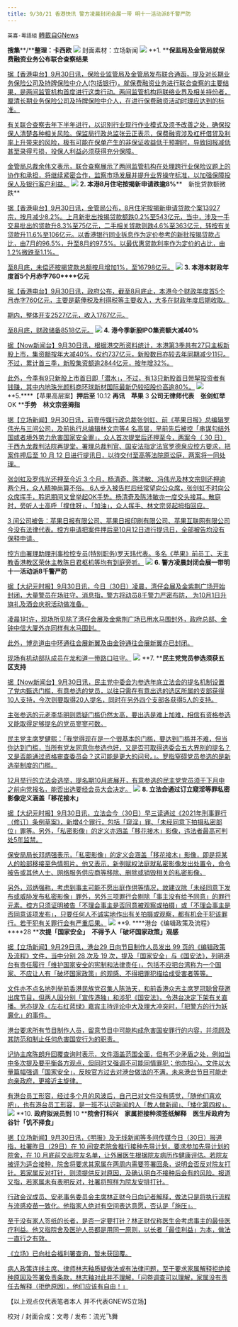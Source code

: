 ```yaml
---
title: 9/30/21 香港快讯 警方凌晨封闭会展一带 明十一活动派8千警严防
---
```

`英喜-粵語組` [轉載自GNews](https://gnews.org/zh-hans/1565156/)

**搜集****/****整理：卡西欧**
![](https://assets.gnews.org/wp-content/uploads/2021/09/930fenmian.jpg)
封面素材：立场新闻
![](https://assets.gnews.org/wp-content/uploads/2021/09/Screen-Shot-2021-09-30-at-12.34.08-PM.png)
**1. ****保监局及金管局就保费融资业务公布联合查察结果**

[据【香港电台】9月30日讯，保险业监管局及金管局发布联合通函，提及对长期业务保险公司及持牌保险中介人(包括银行)，就保费融资业务进行联合查察的主要结果，是两间监管机构首度进行这类行动。两间监管机构将联络业界及相关持份者，厘清长期业务保险公司及持牌保险中介人，在进行保费融资活动时理应达到的标准。](https://news.rthk.hk/rthk/ch/component/k2/1612967-20210930.htm)

[有关联合查察去年下半年进行，以识别行业现行作业模式及须予改善之处，确保投保人清楚各种相关风险。保监局行政总监张云正表示，保费融资涉及杠杆借贷及利率上升带来的风险，极有可能在保单产生的非保证收益低于预期时，导致回报减低甚至录得亏损，投保人利益必须获得充分保障。](https://news.rthk.hk/rthk/ch/component/k2/1612967-20210930.htm)

[金管局总裁余伟文表示，联合查察展示了两间监管机构在处理跨行业保险议题上的协作和承担，将继续紧密合作，监察市场发展并提升业界操守标准，以加强保障投保人及银行客户利益。](https://news.rthk.hk/rthk/ch/component/k2/1612967-20210930.htm)
![](https://assets.gnews.org/wp-content/uploads/2021/09/Screen-Shot-2021-09-30-at-12.34.16-PM.png)
**2. ****本港****8****月住宅按揭新申请跌逾****8%****　新批贷款额微跌**

[据【香港电台】9月30日讯，金管局公布，8月住宅按揭新申请贷款个案13927宗，按月减少8.2%。上月新批出按揭贷款额跌0.2%至543亿元，当中，涉及一手交易批出的贷款升8.3%至75亿元，二手相关贷款则跌4.6%至363亿元，转按有关贷款升11.6%至106亿元。以香港银行同业拆息作为定价参考的新批按揭贷款占比，由7月的96.5%，升至8月的97.5%。以最优惠贷款利率作为定价的占比，由1.2%微跌至1.1%。](https://news.rthk.hk/rthk/ch/component/k2/1612978-20210930.htm)

[至8月底，未偿还按揭贷款总额按月增加1%，至16798亿元。](https://news.rthk.hk/rthk/ch/component/k2/1612978-20210930.htm)
![](https://assets.gnews.org/wp-content/uploads/2021/09/Screen-Shot-2021-09-30-at-12.34.26-PM.png)
**3. ****本港本财政年度首****5****个月赤字****760****亿元**

[据【香港电台】9月30日讯，政府公布，截至8月底止，本港今个财政年度首5个月赤字760亿元，主要是薪俸税及利得税等主要收入，大多在财政年度后期收取。](https://news.rthk.hk/rthk/ch/component/k2/1612968-20210930.htm)

[期内，整体开支2527亿元，收入1767亿元。](https://news.rthk.hk/rthk/ch/component/k2/1612968-20210930.htm)

[至8月底，财政储备8518亿元。](https://news.rthk.hk/rthk/ch/component/k2/1612968-20210930.htm)
![](https://assets.gnews.org/wp-content/uploads/2021/09/Screen-Shot-2021-09-30-at-12.34.43-PM.png)
**4. ****港今季新股****IPO****集资额大减****40%**

[据【Now新闻台】9月30日讯，根据港交所资料统计，本港第3季共有27只主板新股上市，集资额按年大减40%，仅约737亿元，新股数目亦较去年同期减少11只。不过，累计首三季，新股集资额逾2844亿元，按年增32%。](https://news.now.com/home/finance/player?newsId=451647)

[此外，今季有9只新股上市首日即「潜水」，不过，有13只新股首日带挈投资者有钱赚，其中内地珠光颜料商环球新材国际最新仍较招股价高逾80%。](https://news.now.com/home/finance/player?newsId=451647)
![](https://assets.gnews.org/wp-content/uploads/2021/09/Screen-Shot-2021-09-30-at-12.34.54-PM.png)
**5.****【苹果高层案】****押后至**** 10.12 ****再讯　苹果**** 3 ****公司无律师代表　张剑虹举**** OK ****手势　林文宗竖拇指**

[据【立场新闻】9月30日讯，前壹传媒行政总裁张剑虹、前《苹果日报》总编辑罗伟光与三间公司，及前执行总编辑林文宗等4 名高层，早前先后被控「串谋勾结外国或者境外势力危害国家安全罪」，众人首次提堂后还押至今，两案今（ 30 日）于西九龙裁判法院再提堂。署理总裁判官、国安法指定法官罗德泉应控方要求，把案件押后至 10 月 12 日进行提讯日，以待交付至高等法院原讼庭，两案将一同处理。](https://www.thestandnews.com/court/蘋果高層案-押後至-1012-再訊-蘋果-3-公司無律師代表-張劍虹舉-ok-手勢-林文宗豎拇指)

[张剑虹及罗伟光还押至今近 3 个月，杨清奇、陈沛敏、冯伟光及林文宗则还押逾两个月，众人精神尚算不俗。 6人步入被告栏后经常望向公众席，张剑虹不时向公众席挥手，聆讯期间又曾举起OK手势。杨清奇及陈沛敏亦一度交头接耳。散庭时，旁听人士高呼「撑住呀」、「加油」，众人挥手、林文宗竖起拇指回应。](https://www.thestandnews.com/court/蘋果高層案-押後至-1012-再訊-蘋果-3-公司無律師代表-張劍虹舉-ok-手勢-林文宗豎拇指)

[3 间公司被告：苹果日报有限公司、苹果日报印刷有限公司、苹果互联网有限公司今没有法律代表。控方申请把案件押后至10月12日进行提讯日，全部被告均没有保释申请。](https://www.thestandnews.com/court/蘋果高層案-押後至-1012-再訊-蘋果-3-公司無律師代表-張劍虹舉-ok-手勢-林文宗豎拇指)

[控方由署理助理刑事检控专员(特别职务)罗天玮代表。多名《苹果》前员工、天主教香港教区荣休主教陈日君枢机等均有到庭旁听。](https://www.thestandnews.com/court/蘋果高層案-押後至-1012-再訊-蘋果-3-公司無律師代表-張劍虹舉-ok-手勢-林文宗豎拇指)
![](https://assets.gnews.org/wp-content/uploads/2021/09/Screen-Shot-2021-09-30-at-12.35.09-PM.png)
**6. ****警方凌晨封闭会展一带****明十一活动派****8****千警严防**

[据【大纪元时报】9月30日讯，今日（30日）凌晨，湾仔会展及金紫荆广场开始封闭，大量警员在场驻守。消息指，警方将动员8千警力严密布防， 为10月1日升旗礼及酒会庆祝活动做准备。](https://hk.epochtimes.com/news/2021-09-30/81803638)

[凌晨1时许，现场所见除了湾仔会展及金紫荆广场已用水马围封外，政府总部、金钟中信大厦外亦同样有水马围封。](https://hk.epochtimes.com/news/2021-09-30/81803638)

[此外，博览道由中环通往会展新翼及由金钟通往会展新翼亦已封闭。](https://hk.epochtimes.com/news/2021-09-30/81803638)

[现场有机动部队成员在龙和道一带路口驻守。](https://hk.epochtimes.com/news/2021-09-30/81803638)
![](https://assets.gnews.org/wp-content/uploads/2021/09/Screen-Shot-2021-09-30-at-12.35.19-PM.png)
**7. ****民主党党员参选须获五区支持**

[据【Now新闻台】9月30日讯，民主党中委会为参选年底立法会的提名机制设置了党内甄选门槛，有意参选的党员，以往只需在有意出选的选区所属的支部获得10人支持，今次则要取得20人提名，同时在另外四个支部各获得5人的支持。](https://news.now.com/home/local/player?newsId=451658)

[主张参选的元老李华明则质疑门槛仍然太高，要出选是难上加难，相信有资格参选又能取得足够提名的党员寥寥可数。](https://news.now.com/home/local/player?newsId=451658)

[民主党主席罗健熙：「我觉得现在是一个很基本的门槛，要达到门槛并不难，但当你达到门槛，当所有党友同意你参选也好，又是否可取得选委会五大界别的提名？又是否能通过资格审查委员会？这可能是更大的问号。」。罗指窒碍党员参选的是新选举制度的门槛。](https://news.now.com/home/local/player?newsId=451658)

[12月举行的立法会选举，提名期10月底展开，有意参选的民主党党员须于下月中之前向党报名，能否出选要经会员大会决定。](https://news.now.com/home/local/player?newsId=451658)
![](https://assets.gnews.org/wp-content/uploads/2021/09/Screen-Shot-2021-09-30-at-12.35.28-PM.png)
**8. ****立法会通过订立窥淫等罪****私密影像定义涵盖「移花接木」**

[据【大纪元时报】9月30日讯，立法会今（30日）早三读通过《2021年刑事罪行（修订）条例草案》，新增4个罪行，包括「窥淫」罪、「未经同意下拍摄私密部位」罪等。另外，「私密影像」的定义亦涵盖「移花接木」影像，违法者最高可判处5年监禁。](https://hk.epochtimes.com/news/2021-09-30/57643162)

[保安局局长邓炳强表示，「私密影像」的定义会涵盖「移花接木」影像，即是将某人的脸部移接至色情照片。他又表示，新例赋权法庭就私密影像发出处置令，命令被告或其他人士、网络服务供应商等移除、删除或销毁相关的私密影像。](https://hk.epochtimes.com/news/2021-09-30/57643162)

[另外，邓炳强称，考虑到事主可能不愿出庭作供等情况，故建议除「未经同意下发布或威胁发布私密影像」罪外，另外三项罪行会剔除「事主没有给予同意」的罪行元素。控方只须证明被告「不理会事主是否同意被观察或拍摄」或「不理会事主是否同意该项发布」，只要任何人不诚实地作出有关拍摄或观察，都有机会干犯该罪行。若干犯有关罪行会有严重后果。](https://hk.epochtimes.com/news/2021-09-30/57643162)
![](https://assets.gnews.org/wp-content/uploads/2021/09/Screen-Shot-2021-09-30-at-12.35.36-PM.png)
**9. ****港台《编辑政策及流程》****28 ****次提「国家安全」　不得予人「破坏国家政策」观感**

[据【立场新闻】9月29日讯，港台29 日向节目制作人员发出 99 页的《编辑政策及流程》文件，当中分别 28 次及 19 次，提及「国家安全」与《国安法》，列明港台有责任履行「维护国家安全的宪制和法律责任」，包括不应把台湾称为一个国家、不应让人有「破坏国家政策」的观感、不得把罪犯描绘成受害者等等。](https://www.thestandnews.com/media/港台編輯政策及流程28-次提國家安全-不得予人破壞國家政策觀感)

[文件亦不点名地列举前香港民族党召集人陈浩天，和前香港众志主席罗冠聪曾获邀出席节目，但两人因分别「宣传港独」和涉犯《国安法》，令港台决定下架有关直播。另亦提及《左右红蓝绿》嘉宾主持评论中大及理大冲突时，「把警方的行为妖魔化」的事件。](https://www.thestandnews.com/media/港台編輯政策及流程28-次提國家安全-不得予人破壞國家政策觀感)

[港台要求所有节目制作人员，留意节目中可能构成危害国安罪行的内容，并须顾及其防范和制止任何危害国安行为的职责。](https://www.thestandnews.com/media/港台編輯政策及流程28-次提國家安全-不得予人破壞國家政策觀感)

[记协主席陈朗升回覆查询时表示，文件涵盖范围全面，但有不少矛盾之处，例如当中多次提及要平衡各方观点，但同时又强调不可能同情罪犯；他亦担心，文件以大量篇幅强调「国家安全」，反映官方过去对港台做法的不满，未来港台节目可能走向亲政府，更接近主旋律。](https://www.thestandnews.com/media/港台編輯政策及流程28-次提國家安全-不得予人破壞國家政策觀感)

[有港台员工形容，经过多个月的风波后，自己已对文件没有感觉，「随他们喜欢吧」，也有港台员工形容，是一班不认识新闻的人「教人做新闻」、「矮化第四权」。](https://www.thestandnews.com/media/港台編輯政策及流程28-次提國家安全-不得予人破壞國家政策觀感)
![](https://assets.gnews.org/wp-content/uploads/2021/09/Screen-Shot-2021-09-30-at-12.35.51-PM.png)
**10. ****政府拟派员到**** 10 ****院舍打科兴　家属拒接种须签纸解释　医生斥政府为谷针「饥不择食」**

[据【立场新闻】9月30日讯，《明报》及无线新闻等多间传媒今日（30日）报道指，社署昨日（29日）在 10 间安老院舍推行接种先导计划，要求参加先导计划的院舍，在 10 月底前交出院友名单，让外展医生根据院友病历作健康评估。若院友被评为适合接种，院舍将要求其家属在两周内需要签署回条，说明会否反对院友打针。若家属反对打针，则须提供反对原因，及确认明白不接种后会有的风险。报道又指，若家属未有表明反对，社署将照样为院友安排打针。](https://www.thestandnews.com/society/政府擬派員到-10-院舍打科興-家屬拒接種須簽紙解釋-醫生斥政府為谷針飢不擇食)

[行政会议成员、安老事务委员会主席林正财今日向记者解释，做法只是将执行流程与流感疫苗一致化。他指家人绝对有空间表达意愿，否认是「施压」。](https://www.thestandnews.com/society/政府擬派員到-10-院舍打科興-家屬拒接種須簽紙解釋-醫生斥政府為谷針飢不擇食)

[至于没有家人签纸的长者，是否一定要打针？林正财仅称医生会考虑事主的最佳医疗利益。他又指院舍及医护人员都是用同一原则，以长者「最佳利益」为本，做法一直行之有效。](https://www.thestandnews.com/society/政府擬派員到-10-院舍打科興-家屬拒接種須簽紙解釋-醫生斥政府為谷針飢不擇食)

[《立场》已向社会福利署查询，暂未获回覆。](https://www.thestandnews.com/society/政府擬派員到-10-院舍打科興-家屬拒接種須簽紙解釋-醫生斥政府為谷針飢不擇食)

[病人政策连线主席、律师林志釉质疑做法或有法律问题，至于要求家属解释拒绝接种原因及签署免责条款，林志釉对此并不理解，「问卷调查可以理解，家属没有责任去解释（拒绝原因），他们应该有自由！」](https://www.thestandnews.com/society/政府擬派員到-10-院舍打科興-家屬拒接種須簽紙解釋-醫生斥政府為谷針飢不擇食)

【以上观点仅代表笔者本人 并不代表GNEWS立场】

校对 / 封面合成：文粤 / 发布：流光飞舞
